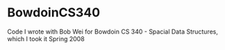 BowdoinCS340
============

Code I wrote with Bob Wei for Bowdoin CS 340 - Spacial Data Structures, which I took it Spring 2008
